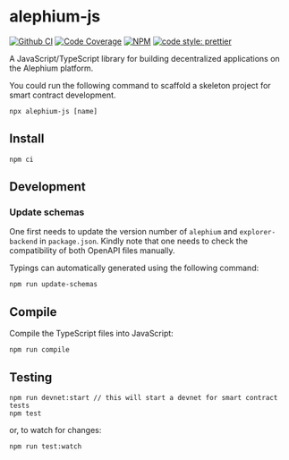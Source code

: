 # alephium-js

[![Github CI][test-badge]][test-link]
[![Code Coverage][coverage-badge]][coverage-link]
[![NPM][npm-badge]][npm-link]
[![code style: prettier][prettier-badge]][prettier-link]

A JavaScript/TypeScript library for building decentralized applications on the Alephium platform.

You could run the following command to scaffold a skeleton project for smart contract development.

```
npx alephium-js [name]
```

## Install

```
npm ci
```

## Development

### Update schemas

One first needs to update the version number of `alephium` and `explorer-backend` in `package.json`. Kindly note that one needs to check the compatibility of both OpenAPI files manually.

Typings can automatically generated using the following command:

```shell
npm run update-schemas
```

## Compile

Compile the TypeScript files into JavaScript:

```
npm run compile
```

## Testing

```
npm run devnet:start // this will start a devnet for smart contract tests
npm test
```

or, to watch for changes:

```
npm run test:watch
```

[test-badge]: https://github.com/alephium/alephium-js/actions/workflows/test.yml/badge.svg
[test-link]: https://github.com/alephium/alephium-js/actions/workflows/test.yml
[coverage-badge]: https://codecov.io/gh/alephium/alephium-js/branch/master/graph/badge.svg
[coverage-link]: https://codecov.io/gh/alephium/alephium-js
[npm-badge]: https://img.shields.io/npm/v/alephium-js.svg
[npm-link]: https://www.npmjs.org/package/alephium-js
[prettier-badge]: https://img.shields.io/badge/code_style-prettier-ff69b4.svg
[prettier-link]: https://github.com/prettier/prettier
